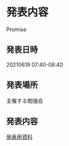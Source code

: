 # 発表内容
Promise
## 発表日時
20210619 07:40-08:40

## 発表場所
主催する勉強会

## 発表内容
[発表用資料](https://tokuty.hatenablog.com/entry/2021/06/19/%E5%8B%89%E5%BC%B7%E4%BC%9A%E3%89%96)